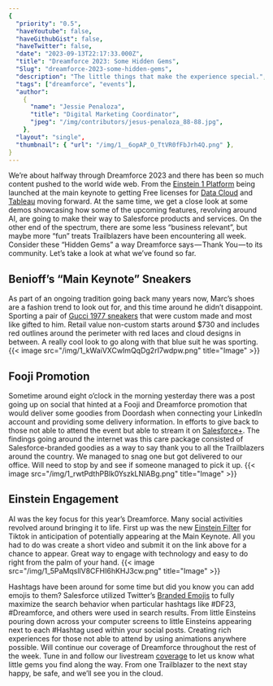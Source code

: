 ```yaml
---
{
  "priority": "0.5",
  "haveYoutube": false,
  "haveGithubGist": false,
  "haveTwitter": false,
  "date": "2023-09-13T22:17:33.000Z",
  "title": "Dreamforce 2023: Some Hidden Gems",
  "Slug": "dreamforce-2023-some-hidden-gems",
  "description": "The little things that make the experience special.",
  "tags": ["dreamforce", "events"],
  "author":
    {
      "name": "Jessie Penaloza",
      "title": "Digital Marketing Coordinator",
      "jpeg": "/img/contributors/jesus-penaloza_88-88.jpg",
    },
  "layout": "single",
  "thumbnail": { "url": "/img/1__6opAP_O_TtVR0fFbJrh4Q.png" },
}
---
```


We’re about halfway through Dreamforce 2023 and there has been so much content pushed to the world wide web. From the [Einstein 1 Platform](https://www.salesforce.com/news/press-releases/2023/09/12/salesforce-platform-news-dreamforce/) being launched at the main keynote to getting Free licenses for [Data Cloud](https://www.salesforce.com/products/data/) and [Tableau](https://www.tableau.com/solutions/salesforce) moving forward. At the same time, we get a close look at some demos showcasing how some of the upcoming features, revolving around AI, are going to make their way to Salesforce products and services.
On the other end of the spectrum, there are some less “business relevant”, but maybe more “fun” treats Trailblazers have been encountering all week. Consider these “Hidden Gems” a way Dreamforce says — Thank You — to its community. Let’s take a look at what we’ve found so far.

## Benioff’s “Main Keynote” Sneakers

As part of an ongoing tradition going back many years now, Marc’s shoes are a fashion trend to look out for, and this time around he didn’t disappoint. Sporting a pair of [Gucci 1977 sneakers](https://www.gucci.com/us/en/pr/men/shoes-for-men/sneakers-for-men/low-top-sneakers-for-men/mens-gg-gucci-tennis-1977-sneaker-p-606111HVK209766) that were custom made and most like gifted to him. Retail value non-custom starts around $730 and includes red outlines around the perimeter with red laces and cloud designs in between. A really cool look to go along with that blue suit he was sporting.
{{< image src="/img/1_kWaiVXCwImQqDg2rI7wdpw.png" title="Image" >}}

## Fooji Promotion

Sometime around eight o’clock in the morning yesterday there was a post going up on social that hinted at a Fooji and Dreamforce promotion that would deliver some goodies from Doordash when connecting your LinkedIn account and providing some delivery information. In efforts to give back to those not able to attend the event but able to stream it on [Salesforce+](https://www.salesforce.com/plus). The findings going around the internet was this care package consisted of Salesforce-branded goodies as a way to say thank you to all the Trailblazers around the country. We managed to snag one but got delivered to our office. Will need to stop by and see if someone managed to pick it up.
{{< image src="/img/1_rwtPdthPBlk0YszkLNIABg.png" title="Image" >}}

## Einstein Engagement

AI was the key focus for this year’s Dreamforce. Many social activities revolved around bringing it to life. First up was the new [Einstein Filter](https://forms.gle/YCUNreKEiBvg3otf9) for Tiktok in anticipation of potentially appearing at the Main Keynote. All you had to do was create a short video and submit it on the link above for a chance to appear. Great way to engage with technology and easy to do right from the palm of your hand.
{{< image src="/img/1_5PaMqsllV8CFHI6hKHJ3cw.png" title="Image" >}}

Hashtags have been around for some time but did you know you can add emojis to them? Salesforce utilized Twitter’s [Branded Emojis](https://marketing.twitter.com/en_gb/insights/best-practices-for-supercharging-campaigns-with-branded-emojis) to fully maximize the search behavior when particular hashtags like #DF23, #Dreamforce, and others were used in search results. From little Einsteins pouring down across your computer screens to little Einsteins appearing next to each #Hashtag used within your social posts.
Creating rich experiences for those not able to attend by using animations anywhere possible. Will continue our coverage of Dreamforce throughout the rest of the week. Tune in and follow our livestream [coverage](https://medium.com/creme-de-la-crm/dreamforce-2023-join-us-live-from-the-comfort-of-your-desk-eff693a310d2) to let us know what little gems you find along the way.
From one Trailblazer to the next stay happy, be safe, and we’ll see you in the cloud.
